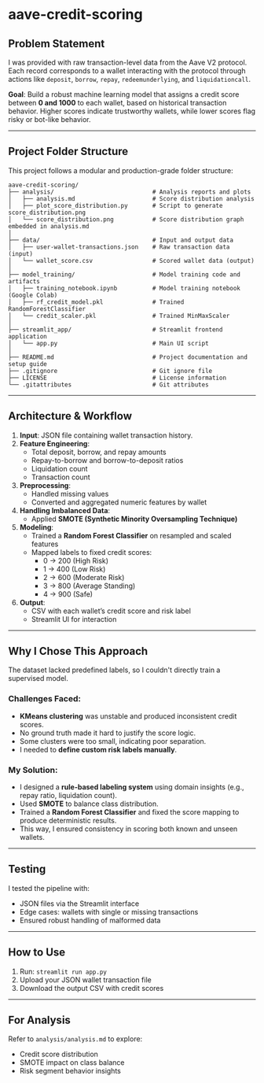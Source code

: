 # aave-credit-scoring

## Problem Statement

I was provided with raw transaction-level data from the Aave V2 protocol. Each record corresponds to a wallet interacting with the protocol through actions like `deposit`, `borrow`, `repay`, `redeemunderlying`, and `liquidationcall`.

**Goal**: Build a robust machine learning model that assigns a credit score between **0 and 1000** to each wallet, based on historical transaction behavior. Higher scores indicate trustworthy wallets, while lower scores flag risky or bot-like behavior.

---

## Project Folder Structure

This project follows a modular and production-grade folder structure:

```
aave-credit-scoring/
├── analysis/                            # Analysis reports and plots
│   ├── analysis.md                      # Score distribution analysis 
│   ├── plot_score_distribution.py       # Script to generate score_distribution.png
│   └── score_distribution.png           # Score distribution graph embedded in analysis.md
│
├── data/                                # Input and output data
│   ├── user-wallet-transactions.json    # Raw transaction data (input)
│   └── wallet_score.csv                 # Scored wallet data (output)
│
├── model_training/                      # Model training code and artifacts
│   ├── training_notebook.ipynb          # Model training notebook (Google Colab)
│   ├── rf_credit_model.pkl              # Trained RandomForestClassifier
│   └── credit_scaler.pkl                # Trained MinMaxScaler
│
├── streamlit_app/                       # Streamlit frontend application
│   └── app.py                           # Main UI script
│
├── README.md                            # Project documentation and setup guide
├── .gitignore                           # Git ignore file
├── LICENSE                              # License information
└── .gitattributes                       # Git attributes
```

---

## Architecture & Workflow

1. **Input**: JSON file containing wallet transaction history.
2. **Feature Engineering**:
   - Total deposit, borrow, and repay amounts
   - Repay-to-borrow and borrow-to-deposit ratios
   - Liquidation count
   - Transaction count
3. **Preprocessing**:
   - Handled missing values
   - Converted and aggregated numeric features by wallet
4. **Handling Imbalanced Data**:
   - Applied **SMOTE (Synthetic Minority Oversampling Technique)**
5. **Modeling**:
   - Trained a **Random Forest Classifier** on resampled and scaled features
   - Mapped labels to fixed credit scores:
     - 0 → 200 (High Risk)
     - 1 → 400 (Low Risk)
     - 2 → 600 (Moderate Risk)
     - 3 → 800 (Average Standing)
     - 4 → 900 (Safe)
6. **Output**:
   - CSV with each wallet’s credit score and risk label
   - Streamlit UI for interaction

---

## Why I Chose This Approach

The dataset lacked predefined labels, so I couldn't directly train a supervised model.

### Challenges Faced:
- **KMeans clustering** was unstable and produced inconsistent credit scores.
- No ground truth made it hard to justify the score logic.
- Some clusters were too small, indicating poor separation.
- I needed to **define custom risk labels manually**.

### My Solution:
- I designed a **rule-based labeling system** using domain insights (e.g., repay ratio, liquidation count).
- Used **SMOTE** to balance class distribution.
- Trained a **Random Forest Classifier** and fixed the score mapping to produce deterministic results.
- This way, I ensured consistency in scoring both known and unseen wallets.

---

## Testing

I tested the pipeline with:
- JSON files via the Streamlit interface
- Edge cases: wallets with single or missing transactions
- Ensured robust handling of malformed data

---

## How to Use

1. Run: `streamlit run app.py`
2. Upload your JSON wallet transaction file
3. Download the output CSV with credit scores

---

## For Analysis

Refer to `analysis/analysis.md` to explore:
- Credit score distribution
- SMOTE impact on class balance
- Risk segment behavior insights
